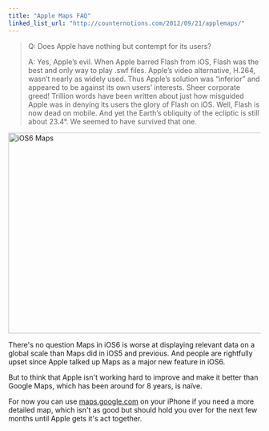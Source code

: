 ```yaml
---
title: "Apple Maps FAQ"
linked_list_url: "http://counternotions.com/2012/09/21/applemaps/"
---
```

<blockquote><p>
  Q: Does Apple have nothing but contempt for its users?</p>
<p>  A: Yes, Apple’s evil. When Apple barred Flash from iOS, Flash was the best and only way to play .swf files. Apple’s video alternative, H.264, wasn’t nearly as widely used. Thus Apple’s solution was “inferior” and appeared to be against its own users’ interests. Sheer corporate greed! Trillion words have been written about just how misguided Apple was in denying its users the glory of Flash on iOS. Well, Flash is now dead on mobile. And yet the Earth’s obliquity of the ecliptic is still about 23.4°. We seemed to have survived that one.
</p></blockquote>
<p><img src="https://chrisenns.com/wp-content/uploads/2012/09/iOS6-Maps-600x400.jpg" alt="iOS6 Maps" title="iOS6 Maps" width="600" height="400" class="aligncenter size-large wp-image-20771" /></p>
<p>There's no question Maps in iOS6 is worse at displaying relevant data on a global scale than Maps did in iOS5 and previous. And people are rightfully upset since Apple talked up Maps as a major new feature in iOS6.</p>
<p>But to think that Apple isn't working hard to improve and make it better than Google Maps, which has been around for 8 years, is naïve.</p>
<p>For now you can use <a href="https://maps.google.com">maps.google.com</a> on your iPhone if you need a more detailed map, which isn't as good but should hold you over for the next few months until Apple gets it's act together.</p>
